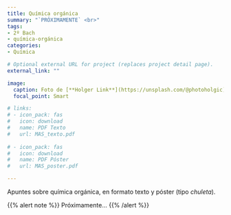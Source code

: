 ```yaml
---
title: Química orgánica
summary: "`PRÓXIMAMENTE` <br>"
tags:
- 2º Bach
- química-orgánica
categories:
- Química

# Optional external URL for project (replaces project detail page).
external_link: ""

image:
  caption: Foto de [**Holger Link**](https://unsplash.com/@photoholgic) en [Unsplash](https://unsplash.com)
  focal_point: Smart

# links:
# - icon_pack: fas
#   icon: download
#   name: PDF Texto
#   url: MAS_texto.pdf
  
# - icon_pack: fas
#   icon: download
#   name: PDF Póster
#   url: MAS_poster.pdf

---
```


Apuntes sobre química orgánica, en formato texto y póster (tipo _chuleta_).

{{% alert note %}}
Próximamente...
{{% /alert %}}